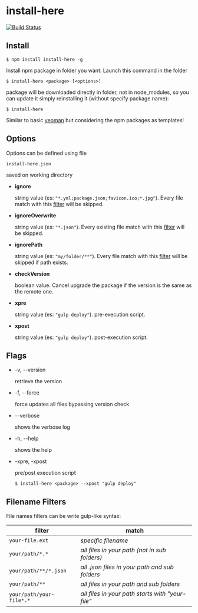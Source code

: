 # install-here
[![Build Status](https://travis-ci.org/leolmi/install-here.svg)](https://travis-ci.org/leolmi/install-here)

## Install
```
$ npm install install-here -g
``` 

Install npm package in folder you want. Launch this command in the folder 
```
$ install-here <package> [<options>]
```
package will be downloaded directly in folder, not in node_modules, 
so you can update it simply reinstalling it (without specify package name):

```
$ install-here
```


Similar to basic [yeoman](http://yeoman.io/) but considering the npm packages as templates!

## Options
Options can be defined using file
```
install-here.json
```
saved on working directory

- **ignore**

    string value (es: `"*.yml;package.json;favicon.ico;*.jpg"`).
    Every file match with this [filter](#filename-filters) will be skipped.

- **ignoreOverwrite**

    string value (es: `"*.json"`).
    Every existing file match with this [filter](#filename-filters) will be skipped.

- **ignorePath**

    string value (es: `"my/folder/**"`).
    Every file match with this [filter](#filename-filters) will be skipped if path exists.

- **checkVersion**

    boolean value.
    Cancel upgrade the package if the version is the same as the remote one.
    
- **xpre**

    string value (es: `"gulp deploy"`).
    pre-execution script.
    
- **xpost**

    string value (es: `"gulp deploy"`).
    post-execution script.

    

## Flags

- -v, --version

    retrieve the version

- -f, --force

    force updates all files bypassing version check

- --verbose

    shows the verbose log
    
- -h, --help
    
    shows the help

- -xpre, -xpost

    pre/post execution script
    ```
    $ install-here <package> --xpost "gulp deploy"
    ```

## Filename Filters

File names filters can be write gulp-like syntax:

filter | match
------------ | -------------
`your-file.ext` |  *specific filename*
`your/path/*.*` | *all files in your path (not in sub folders)*
`your/path/**/*.json` | *all .json files in your path and sub folders*
`your/path/**` | *all files in your path and sub folders*
`your/path/your-file*.*` | *all files in your path starts with "your-file"*

